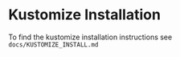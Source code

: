 # Kustomize Installation

To find the kustomize installation instructions see `docs/KUSTOMIZE_INSTALL.md`